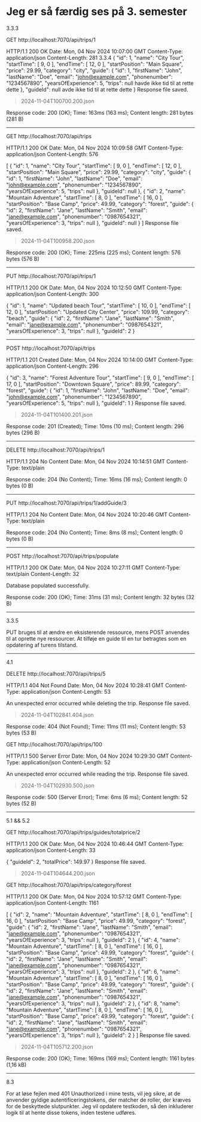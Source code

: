 # Jeg er så færdig ses på 3. semester
3.3.3

GET http://localhost:7070/api/trips/1

HTTP/1.1 200 OK
Date: Mon, 04 Nov 2024 10:07:00 GMT
Content-Type: application/json
Content-Length: 281
3.3.4
{
"id": 1,
"name": "City Tour",
"startTime": [
9,
0
],
"endTime": [
12,
0
],
"startPosition": "Main Square",
"price": 29.99,
"category": "city",
"guide": {
"id": 1,
"firstName": "John",
"lastName": "Doe",
"email": "john@example.com",
"phonenumber": "1234567890",
"yearsOfExperience": 5,
"trips": null havde ikke tid til at rette dette
},
"guideId": null avde ikke tid til at rette dette
}
Response file saved.
> 2024-11-04T100700.200.json

Response code: 200 (OK); Time: 163ms (163 ms); Content length: 281 bytes (281 B)
_______
GET http://localhost:7070/api/trips

HTTP/1.1 200 OK
Date: Mon, 04 Nov 2024 10:09:58 GMT
Content-Type: application/json
Content-Length: 576

[
{
"id": 1,
"name": "City Tour",
"startTime": [
9,
0
],
"endTime": [
12,
0
],
"startPosition": "Main Square",
"price": 29.99,
"category": "city",
"guide": {
"id": 1,
"firstName": "John",
"lastName": "Doe",
"email": "john@example.com",
"phonenumber": "1234567890",
"yearsOfExperience": 5,
"trips": null
},
"guideId": null
},
{
"id": 2,
"name": "Mountain Adventure",
"startTime": [
8,
0
],
"endTime": [
16,
0
],
"startPosition": "Base Camp",
"price": 49.99,
"category": "forest",
"guide": {
"id": 2,
"firstName": "Jane",
"lastName": "Smith",
"email": "jane@example.com",
"phonenumber": "0987654321",
"yearsOfExperience": 3,
"trips": null
},
"guideId": null
}
]
Response file saved.
> 2024-11-04T100958.200.json

Response code: 200 (OK); Time: 225ms (225 ms); Content length: 576 bytes (576 B)
_______
PUT http://localhost:7070/api/trips/1

HTTP/1.1 200 OK
Date: Mon, 04 Nov 2024 10:12:50 GMT
Content-Type: application/json
Content-Length: 300

{
"id": 1,
"name": "Updated beach Tour",
"startTime": [
10,
0
],
"endTime": [
12,
0
],
"startPosition": "Updated City Center",
"price": 109.99,
"category": "beach",
"guide": {
"id": 2,
"firstName": "Jane",
"lastName": "Smith",
"email": "jane@example.com",
"phonenumber": "0987654321",
"yearsOfExperience": 3,
"trips": null
},
"guideId": 2
}
____
POST http://localhost:7070/api/trips

HTTP/1.1 201 Created
Date: Mon, 04 Nov 2024 10:14:00 GMT
Content-Type: application/json
Content-Length: 296

{
"id": 3,
"name": "Forest Adventure Tour",
"startTime": [
9,
0
],
"endTime": [
17,
0
],
"startPosition": "Downtown Square",
"price": 89.99,
"category": "forest",
"guide": {
"id": 1,
"firstName": "John",
"lastName": "Doe",
"email": "john@example.com",
"phonenumber": "1234567890",
"yearsOfExperience": 5,
"trips": null
},
"guideId": 1
}
Response file saved.
> 2024-11-04T101400.201.json

Response code: 201 (Created); Time: 10ms (10 ms); Content length: 296 bytes (296 B)
_______
DELETE http://localhost:7070/api/trips/1

HTTP/1.1 204 No Content
Date: Mon, 04 Nov 2024 10:14:51 GMT
Content-Type: text/plain

<Response body is empty>

Response code: 204 (No Content); Time: 16ms (16 ms); Content length: 0 bytes (0 B)
_______
PUT http://localhost:7070/api/trips/1/addGuide/3

HTTP/1.1 204 No Content
Date: Mon, 04 Nov 2024 10:20:46 GMT
Content-Type: text/plain

<Response body is empty>

Response code: 204 (No Content); Time: 8ms (8 ms); Content length: 0 bytes (0 B)
_______
POST http://localhost:7070/api/trips/populate

HTTP/1.1 200 OK
Date: Mon, 04 Nov 2024 10:27:11 GMT
Content-Type: text/plain
Content-Length: 32

Database populated successfully.

Response code: 200 (OK); Time: 31ms (31 ms); Content length: 32 bytes (32 B)
_______

3.3.5

PUT bruges til at ændre en eksisterende ressource, mens POST anvendes til at oprette nye ressourcer. At tilføje en guide til en tur betragtes som en opdatering af turens tilstand.
_______
4.1

DELETE http://localhost:7070/api/trips/5

HTTP/1.1 404 Not Found
Date: Mon, 04 Nov 2024 10:28:41 GMT
Content-Type: application/json
Content-Length: 53

An unexpected error occurred while deleting the trip.
Response file saved.
> 2024-11-04T102841.404.json

Response code: 404 (Not Found); Time: 11ms (11 ms); Content length: 53 bytes (53 B)

GET http://localhost:7070/api/trips/100

HTTP/1.1 500 Server Error
Date: Mon, 04 Nov 2024 10:29:30 GMT
Content-Type: application/json
Content-Length: 52

An unexpected error occurred while reading the trip.
Response file saved.
> 2024-11-04T102930.500.json

Response code: 500 (Server Error); Time: 6ms (6 ms); Content length: 52 bytes (52 B)
_______

5.1 && 5.2

GET http://localhost:7070/api/trips/guides/totalprice/2

HTTP/1.1 200 OK
Date: Mon, 04 Nov 2024 10:46:44 GMT
Content-Type: application/json
Content-Length: 33

{
"guideId": 2,
"totalPrice": 149.97
}
Response file saved.
> 2024-11-04T104644.200.json

GET http://localhost:7070/api/trips/category/forest

HTTP/1.1 200 OK
Date: Mon, 04 Nov 2024 10:57:12 GMT
Content-Type: application/json
Content-Length: 1161

[
{
"id": 2,
"name": "Mountain Adventure",
"startTime": [
8,
0
],
"endTime": [
16,
0
],
"startPosition": "Base Camp",
"price": 49.99,
"category": "forest",
"guide": {
"id": 2,
"firstName": "Jane",
"lastName": "Smith",
"email": "jane@example.com",
"phonenumber": "0987654321",
"yearsOfExperience": 3,
"trips": null
},
"guideId": 2
},
{
"id": 4,
"name": "Mountain Adventure",
"startTime": [
8,
0
],
"endTime": [
16,
0
],
"startPosition": "Base Camp",
"price": 49.99,
"category": "forest",
"guide": {
"id": 2,
"firstName": "Jane",
"lastName": "Smith",
"email": "jane@example.com",
"phonenumber": "0987654321",
"yearsOfExperience": 3,
"trips": null
},
"guideId": 2
},
{
"id": 6,
"name": "Mountain Adventure",
"startTime": [
8,
0
],
"endTime": [
16,
0
],
"startPosition": "Base Camp",
"price": 49.99,
"category": "forest",
"guide": {
"id": 2,
"firstName": "Jane",
"lastName": "Smith",
"email": "jane@example.com",
"phonenumber": "0987654321",
"yearsOfExperience": 3,
"trips": null
},
"guideId": 2
},
{
"id": 8,
"name": "Mountain Adventure",
"startTime": [
8,
0
],
"endTime": [
16,
0
],
"startPosition": "Base Camp",
"price": 49.99,
"category": "forest",
"guide": {
"id": 2,
"firstName": "Jane",
"lastName": "Smith",
"email": "jane@example.com",
"phonenumber": "0987654321",
"yearsOfExperience": 3,
"trips": null
},
"guideId": 2
}
]
Response file saved.
> 2024-11-04T105712.200.json

Response code: 200 (OK); Time: 169ms (169 ms); Content length: 1161 bytes (1,16 kB)
_______

8.3

For at løse fejlen med 401 Unauthorized i mine tests, vil jeg sikre, at de anvender gyldige autentificeringstokens, der matcher de roller, der kræves for de beskyttede slutpunkter. Jeg vil opdatere testkoden, så den inkluderer logik til at hente disse tokens, inden testene udføres.